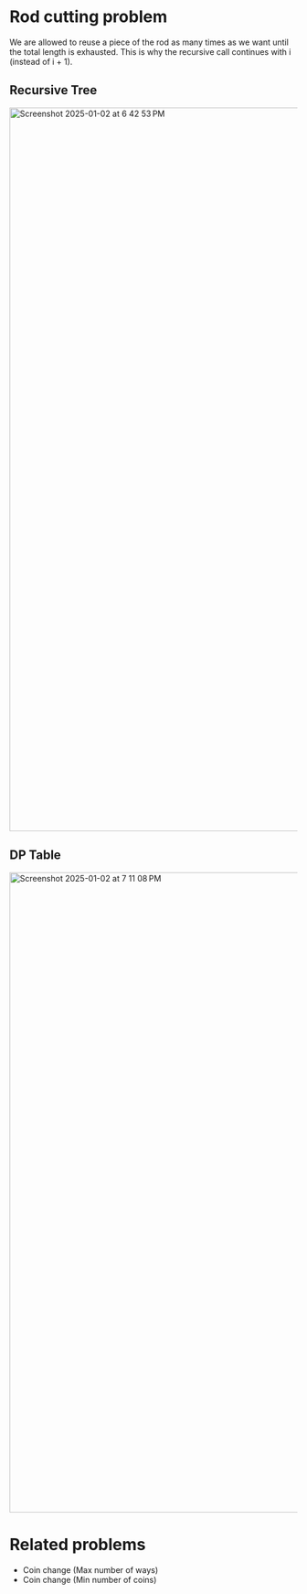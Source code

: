 # Rod cutting problem

We are allowed to reuse a piece of the rod as many times as we want until the total length is exhausted. This is why the recursive call 
continues with i (instead of i + 1).

## Recursive Tree

<img width="1266" alt="Screenshot 2025-01-02 at 6 42 53 PM" src="https://github.com/user-attachments/assets/28e590c8-c864-46e6-b3e3-1aa8d376c208" />

## DP Table

<img width="1120" alt="Screenshot 2025-01-02 at 7 11 08 PM" src="https://github.com/user-attachments/assets/e2bdc4db-5808-4397-8dcc-4ad19c9648ed" />

# Related problems

- Coin change (Max number of ways)
- Coin change (Min number of coins)


